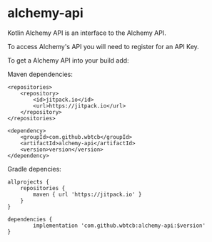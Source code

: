 # alchemy-api

Kotlin Alchemy API is an interface to the Alchemy API.

To access Alchemy's API you will need to register for an API Key.

To get a Alchemy API into your build add:

Maven dependencies:

	<repositories>
		<repository>
		    <id>jitpack.io</id>
		    <url>https://jitpack.io</url>
		</repository>
	</repositories>
    
	<dependency>
	    <groupId>com.github.wbtcb</groupId>
	    <artifactId>alchemy-api</artifactId>
	    <version>version</version>
	</dependency>
	
Gradle depencies:

	allprojects {
		repositories {
			maven { url 'https://jitpack.io' }
		}
	}
    
	dependencies {
	        implementation 'com.github.wbtcb:alchemy-api:$version'
	}
